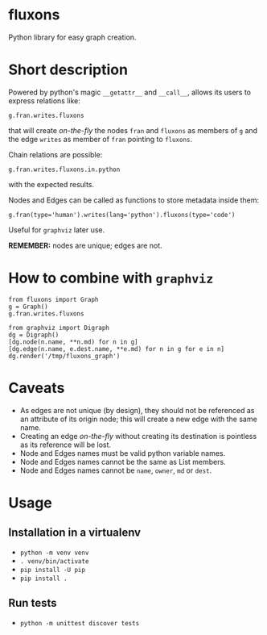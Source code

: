 # fluxons

Python library for easy graph creation.

# Short description

Powered by python's magic `__getattr__` and `__call__`,
allows its users to express relations like:

```
g.fran.writes.fluxons
```
that will create *on-the-fly* the nodes `fran` and `fluxons`
as members of `g` and the edge `writes` as member of `fran`
pointing to `fluxons`.

Chain relations are possible:
```
g.fran.writes.fluxons.in.python
```
with the expected results.

Nodes and Edges can be called as functions to store metadata
inside them:
```
g.fran(type='human').writes(lang='python').fluxons(type='code')
```
Useful for `graphviz` later use.

**REMEMBER:** nodes are unique; edges are not.

# How to combine with `graphviz`

```
from fluxons import Graph
g = Graph()
g.fran.writes.fluxons

from graphviz import Digraph
dg = Digraph()
[dg.node(n.name, **n.md) for n in g]
[dg.edge(n.name, e.dest.name, **e.md) for n in g for e in n]
dg.render('/tmp/fluxons_graph')
```

# Caveats

* As edges are not unique (by design), they should not be referenced
as an attribute of its origin node; this will create a new edge with
the same name.
* Creating an edge *on-the-fly* without creating its destination is pointless
as its reference will be lost.
* Node and Edges names must be valid python variable names.
* Node and Edges names cannot be the same as List members.
* Node and Edges names cannot be `name`, `owner`, `md` or `dest`.

# Usage

## Installation in a virtualenv

* `python -m venv venv`
* `. venv/bin/activate`
* `pip install -U pip`
* `pip install .`

## Run tests

* `python -m unittest discover tests`
